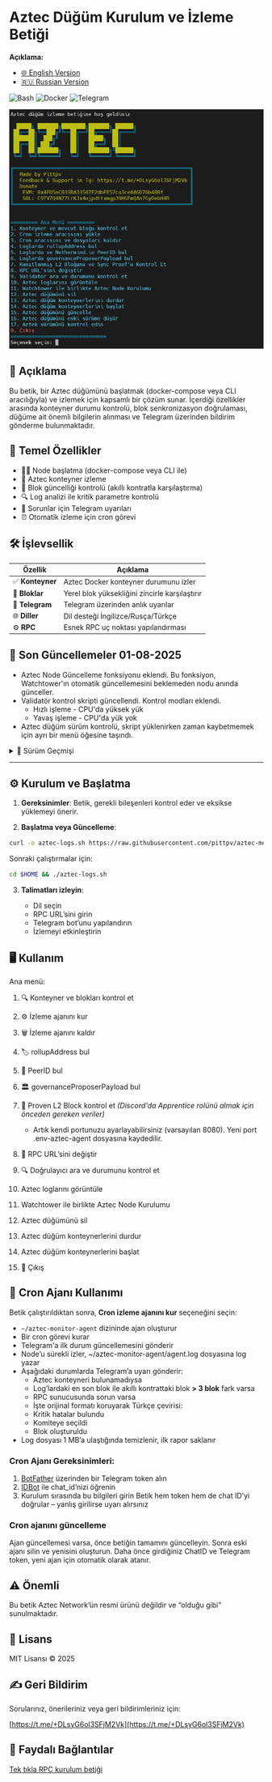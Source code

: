 # Aztec Düğüm Kurulum ve İzleme Betiği

**Açıklama:**
- [🌐 English Version](https://github.com/pittpv/aztec-monitoring-script/blob/main/en/ "Açıklamanın İngilizce versiyonu")
- [🇷🇺 Russian Version](https://github.com/pittpv/aztec-monitoring-script/blob/main/ "Açıklamanın Rusça versiyonu")

![Bash](https://img.shields.io/badge/Bash-5.2-blue)
![Docker](https://img.shields.io/badge/Docker-20.10+-blue)
![Telegram](https://img.shields.io/badge/Telegram-API-blue)

![Ana Ekran](https://raw.githubusercontent.com/pittpv/aztec-monitoring-script/main/other/img-tr-2025-06-06-13-19-12.png)

## 📝 Açıklama

Bu betik, bir Aztec düğümünü başlatmak (docker-compose veya CLI aracılığıyla) ve izlemek için kapsamlı bir çözüm sunar. İçerdiği özellikler arasında konteyner durumu kontrolü, blok senkronizasyon doğrulaması, düğüme ait önemli bilgilerin alınması ve Telegram üzerinden bildirim gönderme bulunmaktadır.

## 🌟 Temel Özellikler

* 🏃🏻‍ Node başlatma (docker-compose veya CLI ile)
* 🐳 Aztec konteyner izleme
* 🔗 Blok güncelliği kontrolü (akıllı kontratla karşılaştırma)
* 🔍 Log analizi ile kritik parametre kontrolü
* 📨 Sorunlar için Telegram uyarıları
* ⏰ Otomatik izleme için cron görevi

## 🛠️ İşlevsellik

| Özellik         | Açıklama                                       |
| --------------- | ---------------------------------------------- |
| ✅ **Konteyner** | Aztec Docker konteyner durumunu izler          |
| 🔄 **Bloklar**  | Yerel blok yüksekliğini zincirle karşılaştırır |
| 🤖 **Telegram** | Telegram üzerinden anlık uyarılar              |
| 🌐 **Diller**   | Dil desteği İngilizce/Rusça/Türkçe                 |
| ⚙️ **RPC**      | Esnek RPC uç noktası yapılandırması            |

## 📌 Son Güncellemeler 01-08-2025  
- Aztec Node Güncelleme fonksiyonu eklendi. Bu fonksiyon, Watchtower'ın otomatik güncellemesini beklemeden nodu anında günceller.
- Validatör kontrol skripti güncellendi. Kontrol modları eklendi.
  - Hızlı işleme - CPU'da yüksek yük
  - Yavaş işleme - CPU'da yük yok
- Aztec düğüm sürüm kontrolü, skript yüklenirken zaman kaybetmemek için ayrı bir menü öğesine taşındı.

<details>
<summary>📅 Sürüm Geçmişi</summary>

### 29-07-2025
- Aztec Node Güncelleme fonksiyonu eklendi. Bu fonksiyon, Watchtower'ın otomatik güncellemesini beklemeden nodu anında günceller.
  - Ayrıca, eğer bir düşürme işlemi yaptıysanız ve geri dönmeniz gerekiyorsa bu seçeneği kullanın.
  - `docker-compose.yml` dosyasını kontrol eder ve etiketi `latest` olarak değiştirir
- Aztec Node Sürüm Düşürme fonksiyonu eklendi. Bu fonksiyon, Docker Hub'daki tüm node versiyonlarını gösterir ve listeden seçilen herhangi bir versiyona geri dönmeyi sağlar.
  - İstenilen versiyonun seçimi
  - `docker-compose.yml` dosyasının güncellenmesi
  - Konteynerlerin durdurulması, indirilmesi ve başlatılması

### 28-07-2025
- Aztec düğüm kurulum betiği Watchtower ile güncellendi. Kurulum sırasında betik, "Birden fazla validator çalıştırmak istiyor musunuz? (y/n)" sorusunu soracak.
    - Çoklu doğrulayıcı modunda kurulum (bir düğüm başına en fazla 10 doğrulayıcı)
    - Tek doğrulayıcı modunda kurulum

### 21-07-2025
- 1.1.0 ve üzeri düğüm sürümleri için CLI'deki düğüm başlatma komutu (validatorPrivateKey**s**) güncellendi
- CLI'da düğümle ilgili eski ekran oturumlarını kontrol etme ve yeni bir oturum oluşturmadan önce bunları silme işlevi eklendi
- Rollup adresi güncellendi

### 15-07-2025
- **Validatörler** için Telegram bildirim sistemi **geliştirildi**. Fikir için teşekkürler @malbur187 (Discord)
    - Düğüm izleme cron ajanı kurulurken hangi bildirimlerin alınacağı seçilebilir: sadece hatalar veya komite seçimi ve blok oluşturma bildirimleri de dahil.
    - Seçim `.env-aztec-agent` dosyasına kaydedilir ve sonraki ajan oluşturmalarında uygulanır. Değiştirmek isterseniz `.env-aztec-agent` dosyasını düzenleyin.
- Kritik hata tespit özelliği eklendi. Düğüm loglarında kritik bir hata tespit edilirse, Telegram'a bildirim gönderilir.
    - Hata listesi, tek bir JSON dosyası üzerinden güncellenerek yeni hataların ve çözüm yollarının hızlıca eklenmesi sağlanmıştır.
- PeerID arama fonksiyonu güncellendi. Fikir için teşekkürler @web3.creed (Discord)
    - Loglarda başarılı bir şekilde bulunduktan sonra, PeerID `aztec.nethermind.io` veritabanında kontrol edilir ve sonuç gösterilir.
- Küçük iyileştirmeler

### 25-06-2025
- "Aztec Node Containers'ı Durdur" işlevi eklendi – node konteynerini yönetme yönteminizi (docker-compose veya CLI) hatırlayan ve seçilen modda çalışmaya devam eden akıllı bir işlev.
    - Çalışma yöntemi sorulduğunda, node’unuzun nasıl çalıştığını belirtin: `docker-compose` veya `CLI`
    - docker-compose dosyasının yolu sorulduğunda, kök dizinden itibaren `/root/aztec` veya `./aztec` formatında yolu girin
    - Tüm ayarlar `.env-aztec-agent` dosyasına kaydedilir. İsterseniz bunları değiştirebilirsiniz.
- "Aztec Node Containers'ı Başlat" işlevi eklendi – bu işlev, "Aztec Node Containers'ı Durdur" işlevinde (seçenek 13) belirlenen konteyner yönetim yöntemini kullanır.
    - Eğer konteyner yönetim yöntemini **belirlemediyseniz** (seçenek 13) ve "Aztec Node Containers'ı Başlat" işlevini kullanırsanız, bu işlev **CLI node başlatma sihirbazı** olarak çalışır. Bu durumda betik, gerekli CLI başlatma parametrelerini sorar, komutu oluşturur ve CLI node'u bir screen oturumunda başlatır.
    - Tüm ayarlar `.env-aztec-agent` dosyasına kaydedilir. İsterseniz bunları değiştirebilirsiniz.
- Telegram bildirimleriyle cron-agent oluşturma işlevi güncellendi – artık ChatID ve Telegram token bilgileri `.env-aztec-agent` dosyasına kaydediliyor ve cron-agent silinirken/oluşturulurken tekrar girilmesi gerekmiyor.
- Betik yüklendiğinde Aztec Node sürüm kontrolü eklendi.

### 22-06-2025  
- Aztec loglarını görüntüle fonksiyonu - son 500 satırı otomatik yenileme ile gösterecek şekilde güncellendi  
- Konteyner ve mevcut bloğu kontrol et fonksiyonu - iyileştirilmiş günlük okuma ve bellek sorunu önleme 
- Gerekli araçların kontrolü ve kurulumu - geliştirilmiş bağımlılık yönetimi 

### 06-06-2025

- Telegram bildirimleri de dahil olmak üzere betik tamamen üç dile yerelleştirildi. Türkçe dili eklendi.
- Docker ile **Watchtower** kullanarak Aztec node kurulum özelliği eklendi. Watchtower, yapılandırmaları koruyarak node konteynerini otomatik olarak güncellemeye ayarlanmıştır.
  - Bağımlılıkların kurulumu
  - Docker ve Docker Compose'un varlığının kontrolü ve gerekirse kurulumu
  - Varsayılan portların kullanılabilirliğinin kontrolü, portları değiştirme seçeneği ile
  - Node’un en son binary dosyasının kurulumu
  - `.env` ve `docker-compose` dosyalarının otomatik oluşturulması
  - ufw üzerinden portlarının açılması
  - Node’un başlatılması ve ilk logların gösterimi 
- Aztec düğümünü silme işlevi eklendi 

### 05-06-2025

* Watchtower uyumluluğu güncellendi

### 04-06-2025

* Gelişmiş blok numarası arama (Seçenek 1 ve cron ajanı), debug seviyesindeki günlüklerde çalışır. Tüm log seviyeleriyle (debug, info vb.) uyumludur.
* Blok doğrulama hata yönetimi geliştirildi
* Log’ları doğrudan betikten görüntüleme seçeneği eklendi (Ctrl+C ile çıkılır)
* Seçenek 1 çalıştırıldığında log’tan blok numarası gösterimi eklendi
* Sürüm kontrolü eklendi – yeni sürüm varsa kullanıcı bilgilendirilir
* Küçük iyileştirmeler

### 02-06-2025

* Farklı Aztec node sürümleriyle daha iyi uyumluluk için log filtreleri güncellendi
* RPC/cast hataları için loglama eklendi
* Betik sürüm bilgisi loglanıyor

### 01-06-2025

* Docker ve CLI tabanlı Aztec node’larıyla uyumluluk sağlandı
* "block NNNN" formatındaki yeni log desteği eklendi
* Seçenek 9 için `bc` yardımcı aracının otomatik kurulumu
* Analizden önce ANSI kodlarının temizlenmesi
* Log’larda PeerID tespiti düzeltildi
* Blok hex değeri işleme optimize edildi
* Telegram bildirim sistemi geliştirildi

### 30-05-2025

* Doğrulayıcı kontrol işlevi eklendi. Tüm doğrulayıcıları analiz eder, belirli doğrulayıcıları gösterir ve tam listeyi sunar.
* Eğer node portu değiştirildiyse, kanıt üretimi için özel port yapılandırma desteği eklendi.

### 29-05-2025

* Log dosyası 1 MB’a ulaştığında temizlenir, ilk rapor saklanır.

</details>

---

## ⚙️ Kurulum ve Başlatma

1. **Gereksinimler**:
   Betik, gerekli bileşenleri kontrol eder ve eksikse yüklemeyi önerir.

2. **Başlatma veya Güncelleme**:

```bash
curl -o aztec-logs.sh https://raw.githubusercontent.com/pittpv/aztec-monitoring-script/main/aztec-logs.sh && chmod +x aztec-logs.sh && ./aztec-logs.sh
```

Sonraki çalıştırmalar için:

```bash
cd $HOME && ./aztec-logs.sh
```

3. **Talimatları izleyin**:

   * Dil seçin
   * RPC URL’sini girin
   * Telegram bot’unu yapılandırın
   * İzlemeyi etkinleştirin

## 🖥️ Kullanım

Ana menü:

1. 🔍 Konteyner ve blokları kontrol et
2. ⚙️ İzleme ajanını kur
3. 🗑️ İzleme ajanını kaldır
4. 🏷️ rollupAddress bul
5. 👥 PeerID bul
6. 🏛️ governanceProposerPayload bul
7. 🔗 Proven L2 Block kontrol et *(Discord'da Apprentice rolünü almak için önceden gereken veriler)*
   - Artık kendi portunuzu ayarlayabilirsiniz (varsayılan 8080). Yeni port .env-aztec-agent dosyasına kaydedilir.
8. 🔌 RPC URL’sini değiştir
9. 🔍 Doğrulayıcı ara ve durumunu kontrol et
10. Aztec loglarını görüntüle
11. Watchtower ile birlikte Aztec Node Kurulumu
12. Aztec düğümünü sil
13. Aztec düğüm konteynerlerini durdur
14. Aztec düğüm konteynerlerini başlat

0. 🚪 Çıkış

## 🚀 Cron Ajanı Kullanımı

Betik çalıştırıldıktan sonra, **Cron izleme ajanını kur** seçeneğini seçin:

- `~/aztec-monitor-agent` dizininde ajan oluşturur
- Bir cron görevi kurar
- Telegram'a ilk durum güncellemesini gönderir
- Node’u sürekli izler, \~/aztec-monitor-agent/agent.log dosyasına log yazar
- Aşağıdaki durumlarda Telegram’a uyarı gönderir:
  - Aztec konteyneri bulunamadıysa
  - Log’lardaki en son blok ile akıllı kontrattaki blok **> 3 blok** fark varsa
  - RPC sunucusunda sorun varsa
  - İşte orijinal formatı koruyarak Türkçe çevirisi:
  - Kritik hatalar bulundu
  - Komiteye seçildi
  - Blok oluşturuldu
- Log dosyası 1 MB’a ulaştığında temizlenir, ilk rapor saklanır

### Cron Ajanı Gereksinimleri:

1. [BotFather](https://t.me/BotFather) üzerinden bir Telegram token alın
2. [IDBot](https://t.me/myidbot) ile chat\_id’nizi öğrenin
3. Kurulum sırasında bu bilgileri girin
   Betik hem token hem de chat ID’yi doğrular – yanlış girilirse uyarı alırsınız

### Cron ajanını güncelleme

Ajan güncellemesi varsa, önce betiğin tamamını güncelleyin. Sonra eski ajanı silin ve yenisini oluşturun. Daha önce girdiğiniz ChatID ve Telegram token, yeni ajan için otomatik olarak atanır.

## ⚠️ Önemli

Bu betik Aztec Network’ün resmi ürünü değildir ve “olduğu gibi” sunulmaktadır.

## 📜 Lisans

MIT Lisansı © 2025

## ✍️ Geri Bildirim

Sorularınız, önerileriniz veya geri bildirimleriniz için:

[https://t.me/+DLsyG6ol3SFjM2Vk](https://t.me/+DLsyG6ol3SFjM2Vk)

## 🔗 Faydalı Bağlantılar

[Tek tıkla RPC kurulum betiği](https://github.com/pittpv/sepolia-auto-install "Sepolia node'unu hızlıca RPC için kurun")
